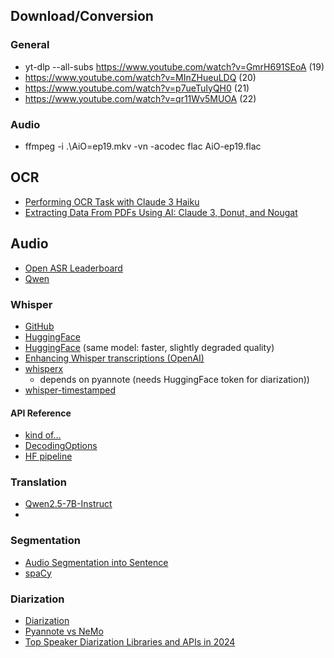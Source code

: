 ## Download/Conversion

### General

- yt-dlp --all-subs https://www.youtube.com/watch?v=GmrH691SEoA    (19)
- https://www.youtube.com/watch?v=MInZHueuLDQ   (20)
- https://www.youtube.com/watch?v=p7ueTuIyQH0   (21)
- https://www.youtube.com/watch?v=qr11Wv5MUOA   (22)

### Audio
- ffmpeg -i .\AiO=ep19.mkv -vn -acodec flac AiO-ep19.flac


## OCR
- [Performing OCR Task with Claude 3 Haiku](https://cevo.com.au/post/performing-ocr-task-with-claude-3-haiku-part-1/)
- [Extracting Data From PDFs Using AI: Claude 3, Donut, and Nougat](https://parsio.io/blog/extracting-data-from-pdfs-using-ai-claude-3-donut-and-nougat/) 


## Audio
  - [Open ASR Leaderboard](https://huggingface.co/spaces/hf-audio/open_asr_leaderboard)
  - [Qwen](https://qwen.readthedocs.io/en/latest/getting_started/concepts.html)

### Whisper
  - [GitHub](https://github.com/openai/whisper)
  - [HuggingFace](https://huggingface.co/openai/whisper-large-v3)
  - [HuggingFace](https://huggingface.co/openai/whisper-large-v3-turbo) (same model: faster, slightly degraded quality)
  - [Enhancing Whisper transcriptions (OpenAI)](https://cookbook.openai.com/examples/whisper_processing_guide)
  - [whisperx](https://github.com/m-bain/whisperX)
    - depends on pyannote (needs HuggingFace token for diarization))
  - [whisper-timestamped ](https://github.com/linto-ai/whisper-timestamped)  
   
#### API Reference
  - [kind of...](https://deepinfra.com/openai/whisper-large/api?example=openai-speech-http)
  - [DecodingOptions](https://github.com/openai/whisper/blob/517a43ecd132a2089d85f4ebc044728a71d49f6e/whisper/decoding.py#L81)
  - [HF pipeline](https://huggingface.co/docs/transformers/main_classes/pipelines)

### Translation

- [Qwen2.5-7B-Instruct ](https://huggingface.co/Qwen/Qwen2.5-7B-Instruct)
- 

### Segmentation
  - [Audio Segmentation into Sentence](https://github.com/openai/whisper/discussions/1243)
  - [spaCy ](https://spacy.io/)

### Diarization
  - [Diarization](https://github.com/lablab-ai/Whisper-transcription_and_diarization-speaker-identification-)
  - [Pyannote vs NeMo](https://lajavaness.medium.com/comparing-state-of-the-art-speaker-diarization-frameworks-pyannote-vs-nemo-31a191c6300)
  - [Top Speaker Diarization Libraries and APIs in 2024](https://www.assemblyai.com/blog/top-speaker-diarization-libraries-and-apis/)
  
